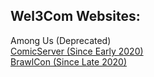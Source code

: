 ## Wel3Com Websites:

Among Us (Deprecated)
<br>
<a href="http://comicserver.org">ComicServer (Since Early 2020)</a>
<br>
<a href="http://assets.comicserver.org/brawlcon">BrawlCon (Since Late 2020)</a>
